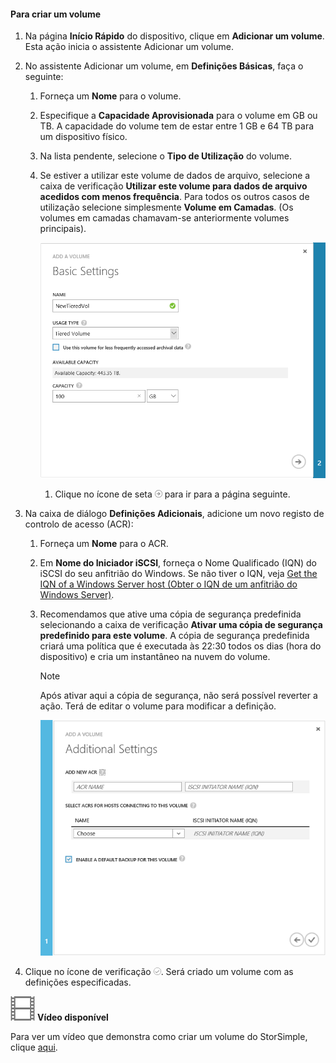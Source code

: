 <!--author=SharS last changed: 02/04/2016-->

#### <a name="to-create-a-volume"></a>Para criar um volume
1. Na página **Início Rápido** do dispositivo, clique em **Adicionar um volume**. Esta ação inicia o assistente Adicionar um volume.
2. No assistente Adicionar um volume, em **Definições Básicas**, faça o seguinte:
   
   1. Forneça um **Nome** para o volume.
   2. Especifique a **Capacidade Aprovisionada** para o volume em GB ou TB. A capacidade do volume tem de estar entre 1 GB e 64 TB para um dispositivo físico.
   3. Na lista pendente, selecione o **Tipo de Utilização** do volume. 
   4. Se estiver a utilizar este volume de dados de arquivo, selecione a caixa de verificação **Utilizar este volume para dados de arquivo acedidos com menos frequência**. Para todos os outros casos de utilização selecione simplesmente **Volume em Camadas**. (Os volumes em camadas chamavam-se anteriormente volumes principais).
      
        ![Adicionar volume](./media/storsimple-create-volume/ScreenshotUpdate1VolumeFlow.png)
      
      1. Clique no ícone de seta ![ícone de seta](./media/storsimple-create-volume/HCS_ArrowIcon-include.png) para ir para a página seguinte.
3. Na caixa de diálogo **Definições Adicionais**, adicione um novo registo de controlo de acesso (ACR):
   
   1. Forneça um **Nome** para o ACR.
   2. Em **Nome do Iniciador iSCSI**, forneça o Nome Qualificado (IQN) do iSCSI do seu anfitrião do Windows. Se não tiver o IQN, veja [Get the IQN of a Windows Server host (Obter o IQN de um anfitrião do Windows Server)](#get-the-iqn-of-a-windows-server-host).
   3. Recomendamos que ative uma cópia de segurança predefinida selecionando a caixa de verificação **Ativar uma cópia de segurança predefinido para este volume**. A cópia de segurança predefinida criará uma política que é executada às 22:30 todos os dias (hora do dispositivo) e cria um instantâneo na nuvem do volume.
      
      > [!NOTE]
      > Após ativar aqui a cópia de segurança, não será possível reverter a ação. Terá de editar o volume para modificar a definição.
      > 
      > 
      
        ![Adicionar volume](./media/storsimple-create-volume/AddVolume2-include.png)
4. Clique no ícone de verificação ![ícone de verificação](./media/storsimple-create-volume/HCS_CheckIcon-include.png). Será criado um volume com as definições especificadas.

![Vídeo disponível](./media/storsimple-create-volume/Video_icon.png) **Vídeo disponível**

Para ver um vídeo que demonstra como criar um volume do StorSimple, clique [aqui](https://azure.microsoft.com/documentation/videos/create-a-storsimple-volume/).



<!--HONumber=Nov16_HO2-->


